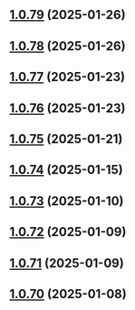 ## [1.0.79](https://github.com/binary-braids/github-actions-runner/compare/v1.0.78...v1.0.79) (2025-01-26)



## [1.0.78](https://github.com/binary-braids/github-actions-runner/compare/v1.0.77...v1.0.78) (2025-01-26)



## [1.0.77](https://github.com/binary-braids/github-actions-runner/compare/v1.0.76...v1.0.77) (2025-01-23)



## [1.0.76](https://github.com/binary-braids/github-actions-runner/compare/v1.0.75...v1.0.76) (2025-01-23)



## [1.0.75](https://github.com/binary-braids/github-actions-runner/compare/v1.0.74...v1.0.75) (2025-01-21)



## [1.0.74](https://github.com/binary-braids/github-actions-runner/compare/v1.0.73...v1.0.74) (2025-01-15)



## [1.0.73](https://github.com/binary-braids/github-actions-runner/compare/v1.0.72...v1.0.73) (2025-01-10)



## [1.0.72](https://github.com/binary-braids/github-actions-runner/compare/v1.0.71...v1.0.72) (2025-01-09)



## [1.0.71](https://github.com/binary-braids/github-actions-runner/compare/v1.0.70...v1.0.71) (2025-01-09)



## [1.0.70](https://github.com/binary-braids/github-actions-runner/compare/v1.0.69...v1.0.70) (2025-01-08)



